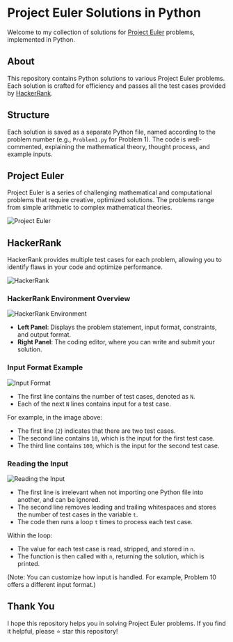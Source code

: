 # Project Euler Solutions in Python

Welcome to my collection of solutions for [Project Euler](https://projecteuler.net/) problems, implemented in Python.

## About

This repository contains Python solutions to various Project Euler problems. Each solution is crafted for efficiency and passes all the test cases provided by [HackerRank](https://www.hackerrank.com/).

## Structure

Each solution is saved as a separate Python file, named according to the problem number (e.g., `Problem1.py` for Problem 1). The code is well-commented, explaining the mathematical theory, thought process, and example inputs.

## Project Euler

Project Euler is a series of challenging mathematical and computational problems that require creative, optimized solutions. The problems range from simple arithmetic to complex mathematical theories.

![Project Euler](https://github.com/user-attachments/assets/14ae4943-445e-4e90-b650-99253c35fa70)

## HackerRank

HackerRank provides multiple test cases for each problem, allowing you to identify flaws in your code and optimize performance.

![HackerRank](https://github.com/user-attachments/assets/88f68ad8-1589-427f-8589-b8af6f4e9af4)

### HackerRank Environment Overview

![HackerRank Environment](https://github.com/user-attachments/assets/2c832c77-7410-49b1-b6a9-29dba6834632)

- **Left Panel**: Displays the problem statement, input format, constraints, and output format.
- **Right Panel**: The coding editor, where you can write and submit your solution.

### Input Format Example

![Input Format](https://github.com/user-attachments/assets/14015c22-d93b-4a39-9acd-24a9c45fbd99)

- The first line contains the number of test cases, denoted as `N`.
- Each of the next `N` lines contains input for a test case.

For example, in the image above:
- The first line (`2`) indicates that there are two test cases.
- The second line contains `10`, which is the input for the first test case.
- The third line contains `100`, which is the input for the second test case.

### Reading the Input

![Reading the Input](https://github.com/user-attachments/assets/eb0dcf13-e12d-44be-adc9-bbba45555504)

- The first line is irrelevant when not importing one Python file into another, and can be ignored.
- The second line removes leading and trailing whitespaces and stores the number of test cases in the variable `t`.
- The code then runs a loop `t` times to process each test case.

Within the loop:
- The value for each test case is read, stripped, and stored in `n`.
- The function is then called with `n`, returning the solution, which is printed.

(Note: You can customize how input is handled. For example, Problem 10 offers a different input format.)

## Thank You

I hope this repository helps you in solving Project Euler problems. If you find it helpful, please ⭐ star this repository!
